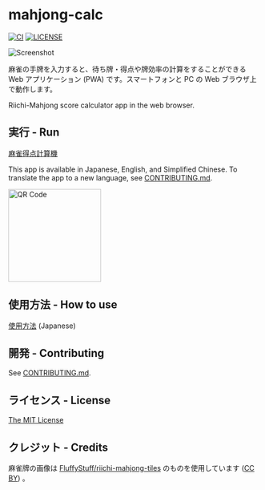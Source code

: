 # mahjong-calc

[![CI](https://github.com/livewing/mahjong-calc/workflows/CI/badge.svg)](https://github.com/livewing/mahjong-calc/actions?query=workflow%3ACI)
[![LICENSE](https://img.shields.io/github/license/livewing/mahjong-calc)](./LICENSE)

![Screenshot](https://user-images.githubusercontent.com/7447366/167593547-c88f910a-65f5-48ec-853b-668efe03c900.png)

麻雀の手牌を入力すると、待ち牌・得点や牌効率の計算をすることができる Web アプリケーション (PWA) です。スマートフォンと PC の Web ブラウザ上で動作します。

Riichi-Mahjong score calculator app in the web browser.

## 実行 - Run

[麻雀得点計算機](https://mahjong-calc.livewing.net/)

This app is available in Japanese, English, and Simplified Chinese. To translate the app to a new language, see [CONTRIBUTING.md](./CONTRIBUTING.md).

<img src="https://user-images.githubusercontent.com/7447366/107044000-11f10500-6807-11eb-99c9-198b481f0f3e.png" width="185" alt="QR Code" />

## 使用方法 - How to use

[使用方法](./doc/how-to-use.md) (Japanese)

## 開発 - Contributing

See [CONTRIBUTING.md](./CONTRIBUTING.md).

## ライセンス - License

[The MIT License](./LICENSE)

## クレジット - Credits

麻雀牌の画像は [FluffyStuff/riichi-mahjong-tiles](https://github.com/FluffyStuff/riichi-mahjong-tiles) のものを使用しています ([CC BY](https://github.com/FluffyStuff/riichi-mahjong-tiles/blob/master/LICENSE.md)) 。
